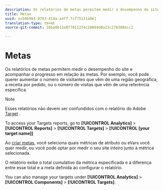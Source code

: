 ```yaml
---
description: Os relatórios de metas permitem medir o desempenho do site e acompanhar o progresso em relação às metas. Por exemplo, você pode querer aumentar o número de visitantes que vêm de uma região geográfica, a receita por pedido, ou o número de visitas que vêm de uma referência específica.
title: Metas
uuid: ecb9b964-0703-414a-a4ff-7cf75121a0e1
translation-type: tm+mt
source-git-commit: 16ba0b12e0f70112f4c10804d0a13c278388ecc2

---
```



# Metas

Os relatórios de metas permitem medir o desempenho do site e acompanhar o progresso em relação às metas. Por exemplo, você pode querer aumentar o número de visitantes que vêm de uma região geográfica, a receita por pedido, ou o número de visitas que vêm de uma referência específica.

>[!NOTE]
>
>Esses relatórios não devem ser confundidos com o relatório do Adobe [Target](/help/components/c-variables/dimensionslist/reports-tnt.md#topic_EBC899DB84A84780A1B8EE95C6C4CF18) .

To access your Targets reports, go to **[!UICONTROL Analytics]** &gt; **[!UICONTROL Reports]** &gt; **[!UICONTROL Targets]** &gt; **[!UICONTROL [your target name]]**

Ao [criar metas](https://marketing.adobe.com/resources/help/en_US/sc/user/targets.html), você seleciona quais métricas de atributo ou eVars você quer medir, ou você pode optar por medir o seu site inteiro junto à métrica selecionada.

O relatório exibe o total cumulativo da métrica especificada e a diferença entre esse total e a meta definida ao configurar o relatório.

You can also manage your targets under **[!UICONTROL Analytics]** &gt; **[!UICONTROL Components]** &gt; **[!UICONTROL Targets]**.

